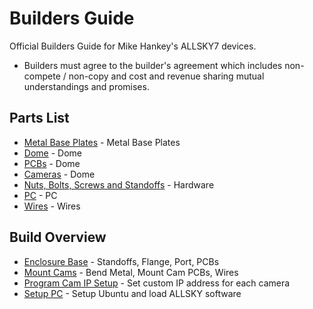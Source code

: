 # Builders Guide 

Official Builders Guide for Mike Hankey's ALLSKY7 devices.

* Builders must agree to the builder's agreement which includes non-compete / non-copy and cost and revenue sharing mutual understandings and promises. 

## Parts List 

* [Metal Base Plates](#) - Metal Base Plates  
* [Dome](#) - Dome 
* [PCBs](#) - Dome 
* [Cameras](#) - Dome 
* [Nuts, Bolts, Screws and Standoffs](#) - Hardware
* [PC](#) - PC 
* [Wires](#) - Wires

## Build Overview 
* [Enclosure Base](#) - Standoffs, Flange, Port, PCBs
* [Mount Cams](#) - Bend Metal, Mount Cam PCBs, Wires
* [Program Cam IP Setup](#) - Set custom IP address for each camera
* [Setup PC](#) - Setup Ubuntu and load ALLSKY software 

